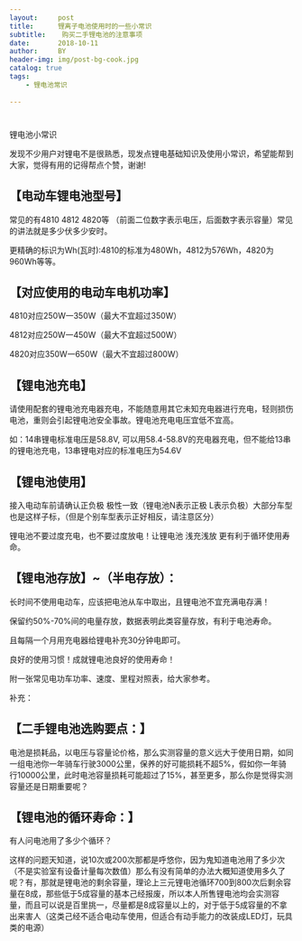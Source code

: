 ```yaml
---
layout:     post
title:      锂离子电池使用时的一些小常识
subtitle:    购买二手锂电池的注意事项
date:       2018-10-11
author:     BY
header-img: img/post-bg-cook.jpg
catalog: true
tags:
    - 锂电池常识
    
---
```


# 

锂电池小常识

 发现不少用户对锂电不是很熟悉，现发点锂电基础知识及使用小常识，希望能帮到大家，觉得有用的记得帮点个赞，谢谢!

## 【电动车锂电池型号】

常见的有4810  4812  4820等 （前面二位数字表示电压，后面数字表示容量）常见的讲法就是多少伏多少安时。

更精确的标识为Wh(瓦时):4810的标准为480Wh，4812为576Wh，4820为960Wh等等。

## 【对应使用的电动车电机功率】

4810对应250W一350W（最大不宜超过350W）

4812对应250W一450W（最大不宜超过500W）

4820对应350W一650W（最大不宜超过800W）

## 【锂电池充电】

请使用配套的锂电池充电器充电，不能随意用其它未知充电器进行充电，轻则损伤电池，重则会引起锂电池安全事故。锂电池充电电压宜低不宜高。

如：14串锂电标准电压是58.8V, 可以用58.4-58.8V的充电器充电，但不能给13串的锂电池充电，13串锂电对应的标准电压为54.6V

## 【锂电池使用】

接入电动车前请确认正负极 极性一致（锂电池N表示正极 L表示负极）大部分车型也是这样子标，（但是个别车型表示正好相反，请注意区分）

锂电池不要过度充电，也不要过度放电！让锂电池 浅充浅放 更有利于循环使用寿命。

## 【锂电池存放】~（半电存放）：

长时间不使用电动车，应该把电池从车中取出，且锂电池不宜充满电存满！

保留约50%-70%间的电量存放，数据表明此类容量存放，有利于电池寿命。

且每隔一个月用充电器给锂电补充30分钟电即可。



良好的使用习惯！成就锂电池良好的使用寿命！



附一张常见电功车功率、速度、里程对照表，给大家参考。



补充：

## 【二手锂电池选购要点：】

电池是损耗品，以电压与容量论价格，那么实测容量的意义远大于使用日期，如同一组电池你一年骑车行驶3000公里，保养的好可能损耗不超5%，假如你一年骑行10000公里，此时电池容量损耗可能超过了15%，甚至更多，那么你是觉得实测容量还是日期重要呢？



## 【锂电池的循环寿命：】

有人问电池用了多少个循环？

这样的问题天知道，说10次或200次那都是呼悠你，因为鬼知道电池用了多少次（不是实验室有设备计量每次数值）那么有没有简单的办法大概知道使用多久了呢？有，那就是锂电池的剩余容量，理论上三元锂电池循环700到800次后剩余容量在8成，那些低于5成容量的基本己经报废，所以本人所售锂电池均会实测容量，而且可以说是百里挑一，尽量都是8成容量以上的，对于低于5成容量的不拿出来害人（这类己经不适合电动车使用，但适合有动手能力的改装成LED灯，玩具类的电源）



